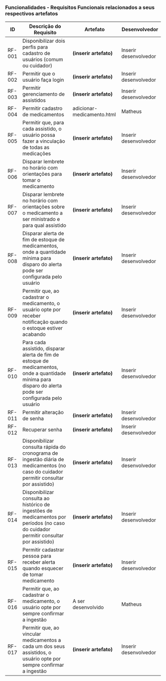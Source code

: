 ### Funcionalidades - Requisitos Funcionais relacionados a seus respectivos artefatos

|ID    | Descrição do Requisito | Artefato | Desenvolvedor |
|------|-----------------------------------------|----|-----|
|RF-001| Disponibilizar dois perfis para cadastro de usuários (comum ou cuidador) | **(inserir artefato)** | Inserir desenvolvedor |
|RF-002| Permitir que o usuário faça login | **(inserir artefato)** | Inserir desenvolvedor |
|RF-003| Permitir gerenciamento de assistidos | **(inserir artefato)** | Inserir desenvolvedor |
|RF-004| Permitir cadastro de medicamentos | adicionar-medicamento.html | Matheus |
|RF-005| Permitir que, para cada assistido, o usuário possa fazer a vinculação de todas as medicações | **(inserir artefato)** | Inserir desenvolvedor |
|RF-006| Disparar lembrete no horário com orientações para tomar o medicamento | **(inserir artefato)** | Inserir desenvolvedor |
|RF-007| Disparar lembrete no horário com orientações sobre o medicamento a ser ministrado e para qual assistido | **(inserir artefato)** | Inserir desenvolvedor |
|RF-008| Disparar alerta de fim de estoque de medicamentos, onde a quantidade mínima para disparo do alerta pode ser configurada pelo usuário | **(inserir artefato)** | Inserir desenvolvedor |
|RF-009| Permitir que, ao cadastrar o medicamento, o usuário opte por receber notificação quando o estoque estiver acabando | **(inserir artefato)** | Inserir desenvolvedor |
|RF-010| Para cada assistido, disparar alerta de fim de estoque de medicamentos, onde a quantidade mínima para disparo do alerta pode ser configurada pelo usuário | **(inserir artefato)** | Inserir desenvolvedor |
|RF-011| Permitir alteração de senha | **(inserir artefato)** | Inserir desenvolvedor |
|RF-012| Recuperar senha | **(inserir artefato)** | Inserir desenvolvedor |
|RF-013| Disponibilizar consulta rápida do cronograma de ingestão diária de medicamentos (no caso do cuidador permitir consultar por assistido) | **(inserir artefato)** | Inserir desenvolvedor|
|RF-014| Disponibilizar consulta ao histórico de ingestões de medicamentos por períodos (no caso do cuidador permitir consultar por assistido) | **(inserir artefato)** | Inserir desenvolvedor|
|RF-015| Permitir cadastrar pessoa para receber alerta quando esquecer de tomar medicamento | **(inserir artefato)** | Inserir desenvolvedor |
|RF-016| Permitir que, ao cadastrar o medicamento, o usuário opte por sempre confirmar a ingestão | A ser desenvolvido | Matheus |
|RF-017| Permitir que, ao vincular medicamentos a cada um dos seus assistidos, o usuário opte por sempre confirmar a ingestão | **(inserir artefato)** | Inserir desenvolvedor |
